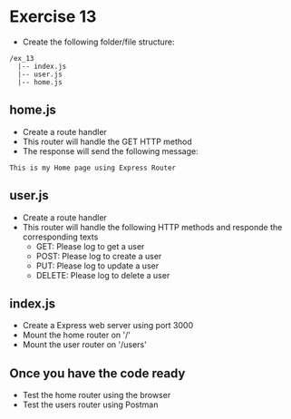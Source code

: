 # Exercise 13

- Create the following folder/file structure:

```
/ex_13
  |-- index.js
  |-- user.js
  |-- home.js
```

## home.js

- Create a route handler
- This router will handle the GET HTTP method
- The response will send the following message:

```
This is my Home page using Express Router
```

## user.js

- Create a route handler
- This router will handle the following HTTP methods and responde the corresponding texts
  - GET: Please log to get a user
  - POST: Please log to create a user
  - PUT: Please log to update a user
  - DELETE: Please log to delete a user

## index.js

- Create a Express web server using port 3000
- Mount the home router on '/'
- Mount the user router on '/users'

## Once you have the code ready

- Test the home router using the browser
- Test the users router using Postman
